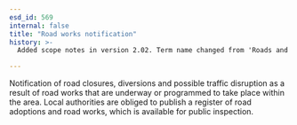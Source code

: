 ```yaml
---
esd_id: 569
internal: false
title: "Road works notification"
history: >-
  Added scope notes in version 2.02. Term name changed from 'Roads and highways - works' to 'Roads - road-works' in version 3.00. Name changed to 'Road works notification' in version 4.00.

---
```


Notification of road closures, diversions and possible traffic disruption as a result of road works that are underway or programmed to take place within the area. Local authorities are obliged to publish a register of road adoptions and road works, which is available for public inspection.

